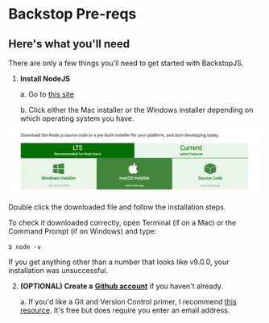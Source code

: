 # Backstop Pre-reqs

## Here's what you'll need

There are only a few things you'll need to get started with BackstopJS.

1. **Install NodeJS**

   a. Go to [this site](https://nodejs.org/en/download/)

   b. Click either the Mac installer or the Windows installer depending on which operating system you have.

![](.gitbook/assets/image.png)

Double click the downloaded file and follow the installation steps.

To check it downloaded correctly, open Terminal \(if on a Mac\) or the Command Prompt \(if on Windows\) and type:

```
$ node -v
```

If you get anything other than a number that looks like v9.0.0, your installation was unsuccessful.

2. **\(OPTIONAL\) Create a** [**Github account**](https://github.com/) if you haven't already.

      a. If you'd like a Git and Version Control primer, I recommend [this resource](https://hellowebbooks.com/learn-command-line/). It's free but does require you enter an email address.  





